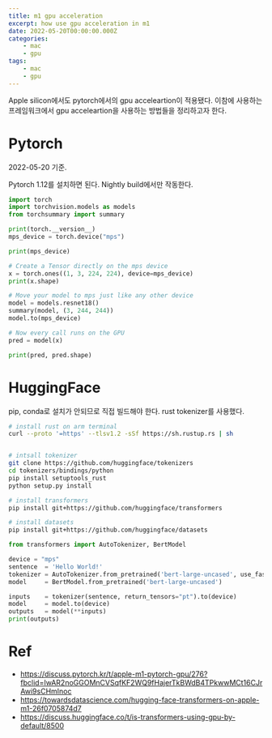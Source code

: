 ```yaml
---
title: m1 gpu acceleration
excerpt: how use gpu acceleration in m1
date: 2022-05-20T00:00:00.000Z
categories:
    - mac 
    - gpu
tags:
    - mac
    - gpu
---
```


Apple silicon에서도 pytorch에서의 gpu acceleartion이 적용됐다. 이참에 사용하는 프레임워크에서 gpu acceleartion을 사용하는 방법들을 정리하고자 한다.

# Pytorch

2022-05-20 기준.

Pytorch 1.12를 설치하면 된다. Nightly build에서만 작동한다. 

```py
import torch
import torchvision.models as models
from torchsummary import summary

print(torch.__version__)
mps_device = torch.device("mps")

print(mps_device)

# Create a Tensor directly on the mps device
x = torch.ones((1, 3, 224, 224), device=mps_device)
print(x.shape)

# Move your model to mps just like any other device
model = models.resnet18()
summary(model, (3, 244, 244))
model.to(mps_device)

# Now every call runs on the GPU
pred = model(x)

print(pred, pred.shape)
```

# HuggingFace
pip, conda로 설치가 안되므로 직접 빌드해야 한다. rust tokenizer를 사용했다. 

```sh
# install rust on arm terminal
curl --proto '=https' --tlsv1.2 -sSf https://sh.rustup.rs | sh


# intsall tokenizer
git clone https://github.com/huggingface/tokenizers
cd tokenizers/bindings/python
pip install setuptools_rust
python setup.py install

# install transformers
pip install git+https://github.com/huggingface/transformers

# install datasets
pip install git+https://github.com/huggingface/datasets
```

```py
from transformers import AutoTokenizer, BertModel

device = "mps"
sentence  = 'Hello World!'
tokenizer = AutoTokenizer.from_pretrained('bert-large-uncased', use_fast=True)
model     = BertModel.from_pretrained('bert-large-uncased')

inputs    = tokenizer(sentence, return_tensors="pt").to(device)
model     = model.to(device)
outputs   = model(**inputs)
print(outputs)
```

# Ref
- https://discuss.pytorch.kr/t/apple-m1-pytorch-gpu/276?fbclid=IwAR2noGGOMnCVSqfKF2WQ9fHajerTkBWdB4TPkwwMCt16CJrAwi9sCHmInoc
- https://towardsdatascience.com/hugging-face-transformers-on-apple-m1-26f0705874d7
- https://discuss.huggingface.co/t/is-transformers-using-gpu-by-default/8500